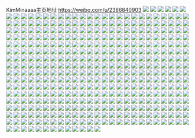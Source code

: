 KimMinaaaa主页地址 https://weibo.com/u/2386840903 
![](https://wx4.sinaimg.cn/mw2000/8e444d47ly1h80y84tvuhj20u014wtis.jpg) 
![](https://wx4.sinaimg.cn/mw2000/8e444d47ly1h80y854xxzj20u0140aek.jpg) 
![](https://wx4.sinaimg.cn/mw2000/8e444d47ly1h80y84ey7tj20u0143qcn.jpg) 
![](https://wx4.sinaimg.cn/mw2000/8e444d47ly1h80y85fd64j20u0140jz6.jpg) 
![](https://wx4.sinaimg.cn/mw2000/8e444d47ly1h80y85qr4tj20u00zeqbs.jpg) 
![](https://wx4.sinaimg.cn/mw2000/8e444d47ly1h80y85zv8rj20u011a458.jpg) 
![](https://wx4.sinaimg.cn/mw2000/8e444d47ly1h7peyr4142j20u00w97cs.jpg) 
![](https://wx4.sinaimg.cn/mw2000/8e444d47ly1h7peyrr9vpj20u0140al3.jpg) 
![](https://wx4.sinaimg.cn/mw2000/8e444d47ly1h7peyqh49oj20ve0u0acf.jpg) 
![](https://wx4.sinaimg.cn/mw2000/8e444d47ly1h7peys27xjj20vi0u0gov.jpg) 
![](https://wx4.sinaimg.cn/mw2000/8e444d47ly1h7peyse44pj20u00u0jwk.jpg) 
![](https://wx4.sinaimg.cn/mw2000/8e444d47ly1h7peysrgslj20u0140gqj.jpg) 
![](https://wx4.sinaimg.cn/mw2000/8e444d47ly1h7oc4czi0xj20u01407dq.jpg) 
![](https://wx4.sinaimg.cn/mw2000/8e444d47ly1h7oc4dhaihj20vv0u0jtq.jpg) 
![](https://wx4.sinaimg.cn/mw2000/8e444d47ly1h7oc4glo8mj20u0140129.jpg) 
![](https://wx4.sinaimg.cn/mw2000/8e444d47ly1h7oc4cbza9j20u0140jvb.jpg) 
![](https://wx4.sinaimg.cn/mw2000/8e444d47ly1h7oc4el2quj20u0140aom.jpg) 
![](https://wx4.sinaimg.cn/mw2000/8e444d47ly1h7oc4fsdogj20u0140qfg.jpg) 
![](https://wx4.sinaimg.cn/mw2000/8e444d47ly1h7mc8ligpsj22c03407wk.jpg) 
![](https://wx4.sinaimg.cn/mw2000/8e444d47ly1h7mc8nlf4lj22c03404qs.jpg) 
![](https://wx4.sinaimg.cn/mw2000/8e444d47ly1h7mc8occwpj21r01so4qp.jpg) 
![](https://wx4.sinaimg.cn/mw2000/8e444d47ly1h7mc8yp69wj20zo0cf75i.jpg) 
![](https://wx4.sinaimg.cn/mw2000/8e444d47ly1h7foszp5gpj22c03407wk.jpg) 
![](https://wx4.sinaimg.cn/mw2000/8e444d47ly1h7fosw5aetj21o02yo4qs.jpg) 
![](https://wx4.sinaimg.cn/mw2000/8e444d47ly1h7fot1gykgj225n2vj4qp.jpg) 
![](https://wx4.sinaimg.cn/mw2000/8e444d47ly1h7fot3mu8yj22c03401l0.jpg) 
![](https://wx4.sinaimg.cn/mw2000/8e444d47ly1h7fot527s3j22c03404qs.jpg) 
![](https://wx4.sinaimg.cn/mw2000/8e444d47ly1h7fovz2vevj22c0340e81.jpg) 
![](https://wx4.sinaimg.cn/mw2000/8e444d47ly1h7fot643gvj23402c01ky.jpg) 
![](https://wx4.sinaimg.cn/mw2000/8e444d47ly1h7fosu8rodj23402c04qq.jpg) 
![](https://wx4.sinaimg.cn/mw2000/8e444d47ly1h6c6w5rrgij22c0340kjn.jpg) 
![](https://wx4.sinaimg.cn/mw2000/8e444d47ly1h6c6w7qj3tj22c0340b2c.jpg) 
![](https://wx4.sinaimg.cn/mw2000/8e444d47ly1h6c6wea6zoj22c0340qg1.jpg) 
![](https://wx4.sinaimg.cn/mw2000/8e444d47ly1h6c6wc51t1j22c0340e83.jpg) 
![](https://wx4.sinaimg.cn/mw2000/8e444d47ly1h6c6w92jb9j22c03407wi.jpg) 
![](https://wx4.sinaimg.cn/mw2000/8e444d47ly1h6c6wa3y0gj22c0340b2a.jpg) 
![](https://wx4.sinaimg.cn/mw2000/8e444d47ly1h6c6w4og0qj22c03401id.jpg) 
![](https://wx4.sinaimg.cn/mw2000/8e444d47ly1h6c6wf6q5cj22c0340b2b.jpg) 
![](https://wx4.sinaimg.cn/mw2000/8e444d47ly1h6c6w8denlj21jj1uraj3.jpg) 
![](https://wx4.sinaimg.cn/mw2000/8e444d47ly1h6bmy8zzd1j218z0u0jup.jpg) 
![](https://wx4.sinaimg.cn/mw2000/8e444d47ly1h6bmy75tw7j21400u044d.jpg) 
![](https://wx4.sinaimg.cn/mw2000/8e444d47ly1h6bmy9cn1uj21400u0whw.jpg) 
![](https://wx4.sinaimg.cn/mw2000/8e444d47ly1h6bmy8gpv4j20u010zwg2.jpg) 
![](https://wx4.sinaimg.cn/mw2000/8e444d47ly1h6bmy7ucvlj21400u0whx.jpg) 
![](https://wx4.sinaimg.cn/mw2000/8e444d47ly1h6bn19dretj21400u0grq.jpg) 
![](https://wx4.sinaimg.cn/mw2000/8e444d47ly1h64pjapnozj20u0140jwp.jpg) 
![](https://wx4.sinaimg.cn/mw2000/8e444d47ly1h64pjbfo2vj20u0140k5a.jpg) 
![](https://wx4.sinaimg.cn/mw2000/8e444d47ly1h64pja1fsfj20u0122k06.jpg) 
![](https://wx4.sinaimg.cn/mw2000/8e444d47ly1h64pjd4pxkj20u0140ju9.jpg) 
![](https://wx4.sinaimg.cn/mw2000/8e444d47ly1h64pje6ka4j20u01290vy.jpg) 
![](https://wx4.sinaimg.cn/mw2000/8e444d47ly1h64pjdorjvj20u012oqc1.jpg) 
![](https://wx4.sinaimg.cn/mw2000/8e444d47ly1h649gkjqwmj22c02vr7wi.jpg) 
![](https://wx4.sinaimg.cn/mw2000/8e444d47ly1h649gliesuj22c0340u0y.jpg) 
![](https://wx4.sinaimg.cn/mw2000/8e444d47ly1h649j77l4aj22c0340b2b.jpg) 
![](https://wx4.sinaimg.cn/mw2000/8e444d47ly1h649j3vtqdj22c03407wi.jpg) 
![](https://wx4.sinaimg.cn/mw2000/8e444d47ly1h649j4w9o0j22c0340b2a.jpg) 
![](https://wx4.sinaimg.cn/mw2000/8e444d47ly1h649j8n8m0j22c03407wl.jpg) 
![](https://wx4.sinaimg.cn/mw2000/8e444d47ly1h649jaa40wj22c0340b2b.jpg) 
![](https://wx4.sinaimg.cn/mw2000/8e444d47ly1h649jbchzij22c03401ky.jpg) 
![](https://wx4.sinaimg.cn/mw2000/8e444d47ly1h58mrx0o4fj20u0140qa5.jpg) 
![](https://wx4.sinaimg.cn/mw2000/8e444d47ly1h56o2o66t2j22c03407wk.jpg) 
![](https://wx4.sinaimg.cn/mw2000/8e444d47ly1h56o2mus2fj226c2r0kjl.jpg) 
![](https://wx4.sinaimg.cn/mw2000/8e444d47ly1h56o2pc5fgj22bz2bz1ky.jpg) 
![](https://wx4.sinaimg.cn/mw2000/8e444d47ly1h56o2qs5vej233y2by7wk.jpg) 
![](https://wx4.sinaimg.cn/mw2000/8e444d47ly1h56o2s9fnmj22bz2bz7wi.jpg) 
![](https://wx4.sinaimg.cn/mw2000/8e444d47ly1h56o2te44jj22bz2uwkjm.jpg) 
![](https://wx4.sinaimg.cn/mw2000/8e444d47ly1h56o2vjccmj22c03401kz.jpg) 
![](https://wx4.sinaimg.cn/mw2000/8e444d47ly1h56o2x1fzzj22c03401kz.jpg) 
![](https://wx4.sinaimg.cn/mw2000/8e444d47ly1h56o2y6wtaj21o0280hdu.jpg) 
![](https://wx4.sinaimg.cn/mw2000/8e444d47ly1h53vly4yi6j22c01k0b2b.jpg) 
![](https://wx4.sinaimg.cn/mw2000/8e444d47ly1h53vlwyooij22c01k0x6q.jpg) 
![](https://wx4.sinaimg.cn/mw2000/8e444d47ly1h53vlz6tygj22c01k07wj.jpg) 
![](https://wx4.sinaimg.cn/mw2000/8e444d47ly1h53vm08p3lj22bz2nd4qq.jpg) 
![](https://wx4.sinaimg.cn/mw2000/8e444d47ly1h53vm1jgj6j22c0340hdu.jpg) 
![](https://wx4.sinaimg.cn/mw2000/8e444d47ly1h4sdhejnthj20u013eq7b.jpg) 
![](https://wx4.sinaimg.cn/mw2000/8e444d47ly1h4sdhbly1fj20u0140n5i.jpg) 
![](https://wx4.sinaimg.cn/mw2000/8e444d47ly1h4sdhxht1ej20u010ate7.jpg) 
![](https://wx4.sinaimg.cn/mw2000/8e444d47ly1h4sdhaaupsj20t30sjgsi.jpg) 
![](https://wx4.sinaimg.cn/mw2000/8e444d47ly1h3rgw7ovxpj21ag0u0dvd.jpg) 
![](https://wx4.sinaimg.cn/mw2000/8e444d47ly1h3rgw8kaiqj21400u00x6.jpg) 
![](https://wx4.sinaimg.cn/mw2000/8e444d47ly1h3rgw88rv5j21ce0u0wv9.jpg) 
![](https://wx4.sinaimg.cn/mw2000/8e444d47ly1h3rgw8vpf7j20u0140134.jpg) 
![](https://wx4.sinaimg.cn/mw2000/8e444d47ly1h3rgw9cnygj21400u0th1.jpg) 
![](https://wx4.sinaimg.cn/mw2000/8e444d47ly1h3rgw72q8mj20u01407ed.jpg) 
![](https://wx4.sinaimg.cn/mw2000/8e444d47ly1h3rgw9pnqzj20u0140ajs.jpg) 
![](https://wx4.sinaimg.cn/mw2000/8e444d47ly1h3rgwadm51j20u01hcdoa.jpg) 
![](https://wx4.sinaimg.cn/mw2000/8e444d47ly1h3mkxynj4fj20u013ktjd.jpg) 
![](https://wx4.sinaimg.cn/mw2000/8e444d47ly1h3mkxzl3nkj20u012sdr8.jpg) 
![](https://wx4.sinaimg.cn/mw2000/8e444d47ly1h3mky16m1cj20u0140nbn.jpg) 
![](https://wx4.sinaimg.cn/mw2000/8e444d47ly1h3mkyg1v26j216d0u07ad.jpg) 
![](https://wx4.sinaimg.cn/mw2000/8e444d47ly1h3ldkpolc5j228h2xyb2a.jpg) 
![](https://wx4.sinaimg.cn/mw2000/8e444d47ly1h3ldkqachoj22801o0e81.jpg) 
![](https://wx4.sinaimg.cn/mw2000/8e444d47ly1h3ldkorgnrj224b2xl1ky.jpg) 
![](https://wx4.sinaimg.cn/mw2000/8e444d47ly1h3l0ep1ewdj23402c07wi.jpg) 
![](https://wx4.sinaimg.cn/mw2000/8e444d47ly1h3l0eq0lkcj22c03407wi.jpg) 
![](https://wx4.sinaimg.cn/mw2000/8e444d47ly1h3l0eqroorj22hx285npd.jpg) 
![](https://wx4.sinaimg.cn/mw2000/8e444d47ly1h3l0esm7n5j20zk16wtfz.jpg) 
![](https://wx4.sinaimg.cn/mw2000/8e444d47ly1h2qm1t0oz1j20u0140wkx.jpg) 
![](https://wx4.sinaimg.cn/mw2000/8e444d47ly1h2qm22vfz3j20u0140q9h.jpg) 
![](https://wx4.sinaimg.cn/mw2000/8e444d47ly1h2qm1tl8enj20u01407au.jpg) 
![](https://wx4.sinaimg.cn/mw2000/8e444d47ly1h2qm2jpgwej20u0140dwm.jpg) 
![](https://wx4.sinaimg.cn/mw2000/8e444d47ly1h2qm2hn5blj20u01407gm.jpg) 
![](https://wx4.sinaimg.cn/mw2000/8e444d47ly1h2qm3chju6j20u0140aen.jpg) 
![](https://wx4.sinaimg.cn/mw2000/8e444d47gy1h22efv4bvlj20xc0xcdou.jpg) 
![](https://wx4.sinaimg.cn/mw2000/8e444d47ly1h18ifja3lij20u0140tfw.jpg) 
![](https://wx4.sinaimg.cn/mw2000/8e444d47ly1h02kj20qmjj20u0140tiu.jpg) 
![](https://wx4.sinaimg.cn/mw2000/8e444d47ly1h02kj2i6b4j20u014048i.jpg) 
![](https://wx4.sinaimg.cn/mw2000/8e444d47ly1h02kj1g5h9j20u0140n62.jpg) 
![](https://wx4.sinaimg.cn/mw2000/8e444d47ly1h02kj2vbivj20u0140n1w.jpg) 
![](https://wx4.sinaimg.cn/mw2000/8e444d47ly1h02kj3hqruj20u0140432.jpg) 
![](https://wx4.sinaimg.cn/mw2000/8e444d47ly1h02kk8ppz7j20mi0sitb8.jpg) 
![](https://wx4.sinaimg.cn/mw2000/8e444d47ly1h019ucpfxrj20u00u0dk8.jpg) 
![](https://wx4.sinaimg.cn/mw2000/8e444d47ly1h019ud0q0cj20u00u00wz.jpg) 
![](https://wx4.sinaimg.cn/mw2000/8e444d47ly1h019ud9ez2j20u00u0q6o.jpg) 
![](https://wx4.sinaimg.cn/mw2000/8e444d47ly1h019ucc69zj20u00u0gos.jpg) 
![](https://wx4.sinaimg.cn/mw2000/8e444d47ly1gzybnhj124j21o0280kjl.jpg) 
![](https://wx4.sinaimg.cn/mw2000/8e444d47ly1gzybnjgpcij21o0280kjl.jpg) 
![](https://wx4.sinaimg.cn/mw2000/8e444d47ly1gzybnigcxtj213q25f1jm.jpg) 
![](https://wx4.sinaimg.cn/mw2000/8e444d47ly1gzybnlt2voj22c033ynpf.jpg) 
![](https://wx4.sinaimg.cn/mw2000/8e444d47ly1gzybnmurg7j22c0340hdu.jpg) 
![](https://wx4.sinaimg.cn/mw2000/8e444d47ly1gzr5yjn046j21ni0wjnid.jpg) 
![](https://wx4.sinaimg.cn/mw2000/8e444d47ly1gzr5yj8gf0j21ni0wjk8i.jpg) 
![](https://wx4.sinaimg.cn/mw2000/8e444d47ly1gzr5ykbcfuj21ni0wjh4w.jpg) 
![](https://wx4.sinaimg.cn/mw2000/8e444d47ly1gzr5ymauboj22zv28wu0g.jpg) 
![](https://wx4.sinaimg.cn/mw2000/8e444d47ly1gzr5ykqy77j20wi1ninb3.jpg) 
![](https://wx4.sinaimg.cn/mw2000/8e444d47ly1gzr5ylg8ijj22c0340npd.jpg) 
![](https://wx4.sinaimg.cn/mw2000/8e444d47ly1gzkfmizujgj22c033yb2b.jpg) 
![](https://wx4.sinaimg.cn/mw2000/8e444d47ly1gzkfmkuqooj22c033yu0z.jpg) 
![](https://wx4.sinaimg.cn/mw2000/8e444d47ly1gzkfmnjb0hj22c033ynpf.jpg) 
![](https://wx4.sinaimg.cn/mw2000/8e444d47ly1gzkfmp1dpyj22c033yu0z.jpg) 
![](https://wx4.sinaimg.cn/mw2000/8e444d47ly1gzkfmgy8l3j22bz2tc7wj.jpg) 
![](https://wx4.sinaimg.cn/mw2000/8e444d47ly1gzkfmpi8ccj20qo0pljtq.jpg) 
![](https://wx4.sinaimg.cn/mw2000/8e444d47ly1gzbx9u2e13j22c0340b2b.jpg) 
![](https://wx4.sinaimg.cn/mw2000/8e444d47ly1gzbx9xiy9dj22c03407wj.jpg) 
![](https://wx4.sinaimg.cn/mw2000/8e444d47ly1gzbx9vjx7tj22c0340npe.jpg) 
![](https://wx4.sinaimg.cn/mw2000/8e444d47ly1gzbxa4on5bj20u00u045a.jpg) 
![](https://wx4.sinaimg.cn/mw2000/8e444d47ly1gyso64nlqgj23402c0u0y.jpg) 
![](https://wx4.sinaimg.cn/mw2000/8e444d47ly1gyso63lxvuj20zo1k67b2.jpg) 
![](https://wx4.sinaimg.cn/mw2000/8e444d47ly1gyso665ohbj233y2bye84.jpg) 
![](https://wx4.sinaimg.cn/mw2000/8e444d47ly1gyso66uh92j22801o0qv5.jpg) 
![](https://wx4.sinaimg.cn/mw2000/8e444d47ly1gyso671wwjj20hq0hqwg3.jpg) 
![](https://wx4.sinaimg.cn/mw2000/8e444d47ly1gyso67aah1j20hq0hqabu.jpg) 
![](https://wx4.sinaimg.cn/mw2000/8e444d47ly1gyp7bz7nhnj233z2bzqv7.jpg) 
![](https://wx4.sinaimg.cn/mw2000/8e444d47ly1gyp7c1tt2kj23402c0npf.jpg) 
![](https://wx4.sinaimg.cn/mw2000/8e444d47ly1gyp7c0obu2j22c0340u0z.jpg) 
![](https://wx4.sinaimg.cn/mw2000/8e444d47ly1gyp7c4i3l9j23402c0x6r.jpg) 
![](https://wx4.sinaimg.cn/mw2000/8e444d47ly1gxr41r09voj228w340kjm.jpg) 
![](https://wx4.sinaimg.cn/mw2000/8e444d47ly1gxr41rs3r1j22a62xeqv5.jpg) 
![](https://wx4.sinaimg.cn/mw2000/8e444d47ly1gxr41t8ltdj21o0280qv5.jpg) 
![](https://wx4.sinaimg.cn/mw2000/8e444d47ly1gxr41yldk2j22bx2mju0x.jpg) 
![](https://wx4.sinaimg.cn/mw2000/8e444d47ly1gxr41pzgh5j22c0340hdu.jpg) 
![](https://wx4.sinaimg.cn/mw2000/8e444d47ly1gxr41v8qquj22372muqv5.jpg) 
![](https://wx4.sinaimg.cn/mw2000/8e444d47ly1gxr44q6pxej21uc2d1e82.jpg) 
![](https://wx4.sinaimg.cn/mw2000/8e444d47ly1gxfsf94p3lj20u0108n17.jpg) 
![](https://wx4.sinaimg.cn/mw2000/8e444d47ly1gxfsfa5xfyj20u00u00v3.jpg) 
![](https://wx4.sinaimg.cn/mw2000/8e444d47ly1gxfsfbujxpj20u01qi1ab.jpg) 
![](https://wx4.sinaimg.cn/mw2000/8e444d47ly1gxb8q3t6xwj22ab2aqe83.jpg) 
![](https://wx4.sinaimg.cn/mw2000/8e444d47ly1gxb8q48zn6j21c81i6x68.jpg) 
![](https://wx4.sinaimg.cn/mw2000/8e444d47ly1gxb8q5flvdj22bp2xq1kz.jpg) 
![](https://wx4.sinaimg.cn/mw2000/8e444d47ly1gxb8q2xepdj22172c07wj.jpg) 
![](https://wx4.sinaimg.cn/mw2000/8e444d47ly1gxb8q7q6i2j22bz332x6s.jpg) 
![](https://wx4.sinaimg.cn/mw2000/8e444d47ly1gxb8q9ea4vj221s2g4x6p.jpg) 
![](https://wx4.sinaimg.cn/mw2000/8e444d47ly1gqkbr5atomj20qz340e81.jpg) 
![](https://wx4.sinaimg.cn/mw2000/8e444d47ly1gqkbr1l54yj20qe3401kx.jpg) 
![](https://wx4.sinaimg.cn/mw2000/8e444d47ly1gqkbr7beg1j20md3404qp.jpg) 
![](https://wx4.sinaimg.cn/mw2000/8e444d47ly1gqkbraoam7j20rt335e81.jpg) 
![](https://wx4.sinaimg.cn/mw2000/8e444d47ly1gqkbrco5bhj20oe3407wh.jpg) 
![](https://wx4.sinaimg.cn/mw2000/8e444d47ly1gqkbrdmslbj20u01407bb.jpg) 
![](https://wx4.sinaimg.cn/mw2000/8e444d47ly1gq8f860zy2j20u00ygtpy.jpg) 
![](https://wx4.sinaimg.cn/mw2000/8e444d47ly1gq8f86h8jvj20u013dqhl.jpg) 
![](https://wx4.sinaimg.cn/mw2000/8e444d47ly1gq8f845unwj20u00w4tfy.jpg) 
![](https://wx4.sinaimg.cn/mw2000/8e444d47ly1gq8f874pywj20u0140gyf.jpg) 
![](https://wx4.sinaimg.cn/mw2000/8e444d47ly1gq8f87okr3j20u0140qhi.jpg) 
![](https://wx4.sinaimg.cn/mw2000/8e444d47ly1gq8f88tnk2j20u012m47c.jpg) 
![](https://wx4.sinaimg.cn/mw2000/8e444d47ly1gq8f8964ywj20u0140n5g.jpg) 
![](https://wx4.sinaimg.cn/mw2000/8e444d47ly1gq8f9hgk3sj20u0140103.jpg) 
![](https://wx4.sinaimg.cn/mw2000/8e444d47ly1gq8fb1drnvj20u0140k35.jpg) 
![](https://wx4.sinaimg.cn/mw2000/8e444d47ly1gq54is4d96j20u0140wl6.jpg) 
![](https://wx4.sinaimg.cn/mw2000/8e444d47ly1gq54isrpeyj20u00u2gu6.jpg) 
![](https://wx4.sinaimg.cn/mw2000/8e444d47ly1gq54l04otsj20u01287dv.jpg) 
![](https://wx4.sinaimg.cn/mw2000/8e444d47ly1gq54its0mpj20u0140k1l.jpg) 
![](https://wx4.sinaimg.cn/mw2000/8e444d47ly1gq54jvbsg4j20u0140116.jpg) 
![](https://wx4.sinaimg.cn/mw2000/8e444d47ly1gq54nglggxj20u012gtis.jpg) 
![](https://wx4.sinaimg.cn/mw2000/8e444d47ly1gq54nhtp98j20u01a2183.jpg) 
![](https://wx4.sinaimg.cn/mw2000/8e444d47ly1gq55a6ywz3j20rt2w54qp.jpg) 
![](https://wx4.sinaimg.cn/mw2000/8e444d47ly1gq55a84oolj20rt2r07wh.jpg) 
![](https://wx4.sinaimg.cn/mw2000/8e444d47ly1gpou89ptsrj20u00wlk36.jpg) 
![](https://wx4.sinaimg.cn/mw2000/8e444d47ly1gpou86z5w5j20rt1jm15k.jpg) 
![](https://wx4.sinaimg.cn/mw2000/8e444d47ly1gpou88qkgoj20om340ki8.jpg) 
![](https://wx4.sinaimg.cn/mw2000/8e444d47ly1gpn9l6pmfxj20u00yogum.jpg) 
![](https://wx4.sinaimg.cn/mw2000/8e444d47ly1gpn9l7jyrbj20rt1i3gxj.jpg) 
![](https://wx4.sinaimg.cn/mw2000/8e444d47ly1gpn9l9bhfij20u012hwpa.jpg) 
![](https://wx4.sinaimg.cn/mw2000/8e444d47ly1gpn9l67g4vj20u00yltk1.jpg) 
![](https://wx4.sinaimg.cn/mw2000/8e444d47ly1gpn9l8jcy0j20u00y0gyw.jpg) 
![](https://wx4.sinaimg.cn/mw2000/8e444d47ly1gpn9l9kf69j20u0140dlt.jpg) 
![](https://wx4.sinaimg.cn/mw2000/8e444d47ly1gphf9qypc9j21sj1veb29.jpg) 
![](https://wx4.sinaimg.cn/mw2000/8e444d47ly1gphf9uno00j225025zqv6.jpg) 
![](https://wx4.sinaimg.cn/mw2000/8e444d47ly1gphf9winbvj223926m7wi.jpg) 
![](https://wx4.sinaimg.cn/mw2000/8e444d47ly1gpdgokqmekj20u0140n74.jpg) 
![](https://wx4.sinaimg.cn/mw2000/8e444d47ly1gpdgolaaixj20u0140qgy.jpg) 
![](https://wx4.sinaimg.cn/mw2000/8e444d47ly1gpdgok8vswj20u00zktii.jpg) 
![](https://wx4.sinaimg.cn/mw2000/8e444d47ly1gpb038jjfaj20u012idyv.jpg) 
![](https://wx4.sinaimg.cn/mw2000/8e444d47ly1gpb0395vpjj20rt1snazr.jpg) 
![](https://wx4.sinaimg.cn/mw2000/8e444d47ly1gpb039w901j20u00uo48q.jpg) 
![](https://wx4.sinaimg.cn/mw2000/8e444d47ly1gpb03ah610j20u01hce2y.jpg) 
![](https://wx4.sinaimg.cn/mw2000/8e444d47ly1gpb037tvzgj20vn0u0q6z.jpg) 
![](https://wx4.sinaimg.cn/mw2000/8e444d47ly1gpb03b6yrcj20u0140tsv.jpg) 
![](https://wx4.sinaimg.cn/mw2000/8e444d47ly1gpb03cnvr3j20u00xaqae.jpg) 
![](https://wx4.sinaimg.cn/mw2000/8e444d47ly1gpb03c6yyqj20u011pn8n.jpg) 
![](https://wx4.sinaimg.cn/mw2000/8e444d47ly1gpb05csrmnj20u01407jk.jpg) 
![](https://wx4.sinaimg.cn/mw2000/8e444d47ly1gp9y59v50ij20u0140wru.jpg) 
![](https://wx4.sinaimg.cn/mw2000/8e444d47ly1gp9y5aqremj20u0140gy4.jpg) 
![](https://wx4.sinaimg.cn/mw2000/8e444d47ly1gp9y5b5174j20u00v4793.jpg) 
![](https://wx4.sinaimg.cn/mw2000/8e444d47ly1gp9y5bonylj20u0140n9v.jpg) 
![](https://wx4.sinaimg.cn/mw2000/8e444d47ly1gp9y5ckhygj20u00yadru.jpg) 
![](https://wx4.sinaimg.cn/mw2000/8e444d47ly1gp9y5cyyabj20u0140wrv.jpg) 
![](https://wx4.sinaimg.cn/mw2000/8e444d47ly1gp9y5db9mij20u00z9wsb.jpg) 
![](https://wx4.sinaimg.cn/mw2000/8e444d47ly1gp9y5c2wvwj20u0149k2f.jpg) 
![](https://wx4.sinaimg.cn/mw2000/8e444d47ly1gp9y5dnp9mj20u012gtmj.jpg) 
![](https://wx4.sinaimg.cn/mw2000/8e444d47ly1gp9y5e4qgjj20rt15paw6.jpg) 
![](https://wx4.sinaimg.cn/mw2000/8e444d47ly1gp9y59bb4sj20u0140tnt.jpg) 
![](https://wx4.sinaimg.cn/mw2000/8e444d47ly1gp9y5ev5c8j20rt1g0tx0.jpg) 
![](https://wx4.sinaimg.cn/mw2000/8e444d47ly1gkhv88jvbej21400u0qbk.jpg) 
![](https://wx4.sinaimg.cn/mw2000/8e444d47ly1gkhv8awn78j20u00u04b6.jpg) 
![](https://wx4.sinaimg.cn/mw2000/8e444d47ly1gjsts269s4j20u00u0qcs.jpg) 
![](https://wx4.sinaimg.cn/mw2000/8e444d47ly1gjsts1n3hoj20u00u0tes.jpg) 
![](https://wx4.sinaimg.cn/mw2000/8e444d47ly1gjsts2twswj20u00u0n81.jpg) 
![](https://wx4.sinaimg.cn/mw2000/8e444d47ly1gjsts42pyxj20rs1jkneu.jpg) 
![](https://wx4.sinaimg.cn/mw2000/8e444d47ly1gjsts5eazmj20rs1km4g4.jpg) 
![](https://wx4.sinaimg.cn/mw2000/8e444d47ly1gjsts6gxhnj20rs1jkwvk.jpg) 
![](https://wx4.sinaimg.cn/mw2000/8e444d47ly1gjsts6ztmij213r0u0jyo.jpg) 
![](https://wx4.sinaimg.cn/mw2000/8e444d47ly1gjsts7a7w5j20u00u0wjs.jpg) 
![](https://wx4.sinaimg.cn/mw2000/8e444d47ly1gjsts7y0uzj210w0u0qc3.jpg) 
![](https://wx4.sinaimg.cn/mw2000/8e444d47ly1gjhcltrpn0j20u00u0n3u.jpg) 
![](https://wx4.sinaimg.cn/mw2000/8e444d47ly1gjhclupfydj20rs1jk4f7.jpg) 
![](https://wx4.sinaimg.cn/mw2000/8e444d47ly1gjhclte006j20u00u00xb.jpg) 
![](https://wx4.sinaimg.cn/mw2000/8e444d47ly1gjhcmurom2j20u0140qig.jpg) 
![](https://wx4.sinaimg.cn/mw2000/8e444d47ly1gjhcmtpoj1j20u0145ds9.jpg) 
![](https://wx4.sinaimg.cn/mw2000/8e444d47ly1gjhcmvgcioj20u00u4465.jpg) 
![](https://wx4.sinaimg.cn/mw2000/8e444d47ly1gjhcny5i4gj20rs2271eo.jpg) 
![](https://wx4.sinaimg.cn/mw2000/8e444d47ly1gjhcnyt1lej20u00u07eb.jpg) 
![](https://wx4.sinaimg.cn/mw2000/8e444d47ly1gjhcnwx362j20u0140qdq.jpg) 
![](https://wx4.sinaimg.cn/mw2000/8e444d47ly1gjhcp1krklj20rs1jk4fy.jpg) 
![](https://wx4.sinaimg.cn/mw2000/8e444d47ly1gjhcp0iwknj20rs1jktx0.jpg) 
![](https://wx4.sinaimg.cn/mw2000/8e444d47ly1gjhcp2ug70j20rs155gzl.jpg) 
![](https://wx4.sinaimg.cn/mw2000/8e444d47ly1ght14p30ujj20u00u0dr4.jpg) 
![](https://wx4.sinaimg.cn/mw2000/8e444d47ly1ght14qo3oqj20u00u0wpq.jpg) 
![](https://wx4.sinaimg.cn/mw2000/8e444d47ly1ght14s4fbrj20u00u0wn6.jpg) 
![](https://wx4.sinaimg.cn/mw2000/8e444d47ly1ght14smuwaj20u00u07bl.jpg) 
![](https://wx4.sinaimg.cn/mw2000/8e444d47ly1ght14tuot9j20u00u015p.jpg) 
![](https://wx4.sinaimg.cn/mw2000/8e444d47ly1ght14uftyyj20u00u0k1t.jpg) 
![](https://wx4.sinaimg.cn/mw2000/8e444d47ly1ght185lcfrj20u00u0gtq.jpg) 
![](https://wx4.sinaimg.cn/mw2000/8e444d47ly1ght185upsqj20u00u047k.jpg) 
![](https://wx4.sinaimg.cn/mw2000/8e444d47ly1ght186ac07j20u00u045j.jpg) 
![](https://wx4.sinaimg.cn/mw2000/8e444d47ly1geiia5sq6aj20u017owko.jpg) 
![](https://wx4.sinaimg.cn/mw2000/8e444d47ly1geiia6akwmj20u017o7ao.jpg) 
![](https://wx4.sinaimg.cn/mw2000/8e444d47ly1geiia73th0j20u017o0ys.jpg) 
![](https://wx4.sinaimg.cn/mw2000/8e444d47ly1geiia7q5z7j20u017owk6.jpg) 
![](https://wx4.sinaimg.cn/mw2000/8e444d47ly1geiia8qmxrj20p00xuwil.jpg) 
![](https://wx4.sinaimg.cn/mw2000/8e444d47ly1geiia9uvyuj20p00ma0va.jpg) 
![](https://wx4.sinaimg.cn/mw2000/8e444d47ly1geiiatsfa8j20p00n40v7.jpg) 
![](https://wx4.sinaimg.cn/mw2000/8e444d47ly1geiiabcilwj20p00zsdlu.jpg) 
![](https://wx4.sinaimg.cn/mw2000/8e444d47ly1geiiacg1w1j20p00jpacc.jpg) 
![](https://wx4.sinaimg.cn/mw2000/8e444d47ly1geiiacuzgyj20p00xhadc.jpg) 
![](https://wx4.sinaimg.cn/mw2000/8e444d47ly1geiiad4lecj20p00ln40p.jpg) 
![](https://wx4.sinaimg.cn/mw2000/8e444d47ly1geiiadhd24j20p00mvwgf.jpg) 
![](https://wx4.sinaimg.cn/mw2000/8e444d47ly1geiiasv0auj20ol0o1goa.jpg) 
![](https://wx4.sinaimg.cn/mw2000/8e444d47ly1gd37csxx43j20u00u0gsi.jpg) 
![](https://wx4.sinaimg.cn/mw2000/8e444d47ly1gcr4oadsm2j20rs1fu7al.jpg) 
![](https://wx4.sinaimg.cn/mw2000/8e444d47ly1gcr4objavnj20rs1cngrv.jpg) 
![](https://wx4.sinaimg.cn/mw2000/8e444d47ly1gcr4o9vpmaj20rs1j7gre.jpg) 
![](https://wx4.sinaimg.cn/mw2000/8e444d47ly1gcr4obwdnij20rs1f6afq.jpg) 
![](https://wx4.sinaimg.cn/mw2000/8e444d47ly1gcr4oceih3j20rs1g2dku.jpg) 
![](https://wx4.sinaimg.cn/mw2000/8e444d47ly1gclqawh92kj20u0140am0.jpg) 
![](https://wx4.sinaimg.cn/mw2000/8e444d47ly1gbz7edhww7j21400u0gqe.jpg) 
![](https://wx4.sinaimg.cn/mw2000/8e444d47ly1gbz7edq9h6j20u00u0n3x.jpg) 
![](https://wx4.sinaimg.cn/mw2000/8e444d47ly1gbz7edyy22j21400u0799.jpg) 
![](https://wx4.sinaimg.cn/mw2000/8e444d47ly1gby0lrg38sj20u00u0tib.jpg) 
![](https://wx4.sinaimg.cn/mw2000/8e444d47ly1gby0lscrrsj20u0140tmr.jpg) 
![](https://wx4.sinaimg.cn/mw2000/8e444d47ly1gby0lqtxh4j20s011cn7w.jpg) 
![](https://wx4.sinaimg.cn/mw2000/8e444d47ly1gby0lt66j6j20u013yamt.jpg) 
![](https://wx4.sinaimg.cn/mw2000/8e444d47ly1gby0ltl16zj20u00u0dlo.jpg) 
![](https://wx4.sinaimg.cn/mw2000/8e444d47ly1gby0mao0cmj20u01514jk.jpg) 
![](https://wx4.sinaimg.cn/mw2000/8e444d47ly1g9i9cx47tlj20rs1jkav6.jpg) 
![](https://wx4.sinaimg.cn/mw2000/8e444d47ly1g9i9cwb6a0j20rs1j6kck.jpg) 
![](https://wx4.sinaimg.cn/mw2000/8e444d47ly1g9i9cxp34rj20rs1jkh4s.jpg) 
![](https://wx4.sinaimg.cn/mw2000/8e444d47ly1g9i9dguz6oj21400u0qei.jpg) 
![](https://wx4.sinaimg.cn/mw2000/8e444d47ly1g9i9dgl1m1j20u01407iz.jpg) 
![](https://wx4.sinaimg.cn/mw2000/8e444d47ly1g9i9dh8fetj20u0140k72.jpg) 
![](https://wx4.sinaimg.cn/mw2000/8e444d47ly1g9i9dt93jpj20rs334b29.jpg) 
![](https://wx4.sinaimg.cn/mw2000/8e444d47ly1g9i9ia2k8rj20rs1sunlc.jpg) 
![](https://wx4.sinaimg.cn/mw2000/8e444d47ly1g9i9i9iimcj20rs334e81.jpg) 
![](https://wx4.sinaimg.cn/mw2000/8e444d47ly1g8wlal8m92j20u00u0q8t.jpg) 
![](https://wx4.sinaimg.cn/mw2000/8e444d47ly1g8jvegh27uj22c02c01ky.jpg) 
![](https://wx4.sinaimg.cn/mw2000/8e444d47ly1g8jvehv6tjj22c02c01kz.jpg) 
![](https://wx4.sinaimg.cn/mw2000/8e444d47ly1g8jvefe3i4j22c02c01kx.jpg) 
![](https://wx4.sinaimg.cn/mw2000/8e444d47ly1g8jvejz41dj22c02c0x6q.jpg) 
![](https://wx4.sinaimg.cn/mw2000/8e444d47ly1g8jvel5excj21o02804qq.jpg) 
![](https://wx4.sinaimg.cn/mw2000/8e444d47ly1g8jver9o9lj22c02c0kjm.jpg) 
![](https://wx4.sinaimg.cn/mw2000/8e444d47ly1g70exhkx8bj20rs3cenpd.jpg) 
![](https://wx4.sinaimg.cn/mw2000/8e444d47ly1g70exjp7tdj20rs2bch8e.jpg) 
![](https://wx4.sinaimg.cn/mw2000/8e444d47ly1g70exm0v77j20rs1sue0x.jpg) 
![](https://wx4.sinaimg.cn/mw2000/8e444d47ly1g70exfdiolj20u00u0dmj.jpg) 
![](https://wx4.sinaimg.cn/mw2000/8e444d47ly1g70exmoofrj20rs1jwwsb.jpg) 
![](https://wx4.sinaimg.cn/mw2000/8e444d47ly1g70exn95ywj20u00u0q9x.jpg) 
![](https://wx4.sinaimg.cn/mw2000/8e444d47ly1g70ey72wksj20rs1jkdsw.jpg) 
![](https://wx4.sinaimg.cn/mw2000/8e444d47ly1g70ey7tcuqj20u0140gtv.jpg) 
![](https://wx4.sinaimg.cn/mw2000/8e444d47ly1g70ey5wp7gj20u00u0jyg.jpg) 
![](https://wx4.sinaimg.cn/mw2000/8e444d47ly1g6zkave5xkj20rs335kjl.jpg) 
![](https://wx4.sinaimg.cn/mw2000/8e444d47ly1g6zkaxh7wxj20rs1qi1kx.jpg) 
![](https://wx4.sinaimg.cn/mw2000/8e444d47ly1g6zkaz9cqaj20rs3341kx.jpg) 
![](https://wx4.sinaimg.cn/mw2000/8e444d47ly1g6zkasj5esj20u0140qg0.jpg) 
![](https://wx4.sinaimg.cn/mw2000/8e444d47ly1g6zkb0p44lj20rs1sv1jt.jpg) 
![](https://wx4.sinaimg.cn/mw2000/8e444d47ly1g6zkb1uengj20u0140189.jpg) 
![](https://wx4.sinaimg.cn/mw2000/8e444d47ly1g6zkd3s6arj20u00u047f.jpg) 
![](https://wx4.sinaimg.cn/mw2000/8e444d47ly1g6zkd9pwhkj20rs224b29.jpg) 
![](https://wx4.sinaimg.cn/mw2000/8e444d47ly1g6zkdi9dp4j20u0140nb5.jpg) 
![](https://wx4.sinaimg.cn/mw2000/8e444d47ly1g6yc6csugyj20rs1jkwoq.jpg) 
![](https://wx4.sinaimg.cn/mw2000/8e444d47ly1g6yc6dex9gj20u0140gw5.jpg) 
![](https://wx4.sinaimg.cn/mw2000/8e444d47ly1g6yc6c0ge9j20u01407g6.jpg) 
![](https://wx4.sinaimg.cn/mw2000/8e444d47ly1g6yc6e75m6j20u00u0k1u.jpg) 
![](https://wx4.sinaimg.cn/mw2000/8e444d47ly1g6yc7aguzgj20u00u0wpa.jpg) 
![](https://wx4.sinaimg.cn/mw2000/8e444d47ly1g6yc7j8nk5j20u00u0q98.jpg) 
![](https://wx4.sinaimg.cn/mw2000/8e444d47ly1g6yc81gheyj20u00u0gqh.jpg) 
![](https://wx4.sinaimg.cn/mw2000/8e444d47ly1g6yc8l23zkj20u00u0gt2.jpg) 
![](https://wx4.sinaimg.cn/mw2000/8e444d47ly1g6yc8lhw6yj20u00u0jxy.jpg) 
![](https://wx4.sinaimg.cn/mw2000/8e444d47ly1g6rc72qb40j20u00u07cs.jpg) 
![](https://wx4.sinaimg.cn/mw2000/8e444d47ly1g6rc775mmdj20u00u0ao6.jpg) 
![](https://wx4.sinaimg.cn/mw2000/8e444d47ly1g6rc6zfeabj20u00u0wmx.jpg) 
![](https://wx4.sinaimg.cn/mw2000/8e444d47ly1g6rc7a9td2j20u00u0wq3.jpg) 
![](https://wx4.sinaimg.cn/mw2000/8e444d47ly1g6rc7btbqzj20u00u0gq2.jpg) 
![](https://wx4.sinaimg.cn/mw2000/8e444d47ly1g6rc7eh3ylj20u00u0wno.jpg) 
![](https://wx4.sinaimg.cn/mw2000/8e444d47ly1g6rc7wfdxgj20u0140nb7.jpg) 
![](https://wx4.sinaimg.cn/mw2000/8e444d47ly1g6rc97vyn0j20sg0sgdju.jpg) 
![](https://wx4.sinaimg.cn/mw2000/8e444d47ly1g6rc96qkg1j20u0140wt9.jpg) 
![](https://wx4.sinaimg.cn/mw2000/8e444d47ly1g6k7kapqsgj20u00u0aq6.jpg) 
![](https://wx4.sinaimg.cn/mw2000/8e444d47ly1g6k7kbxaw1j20u00u011n.jpg) 
![](https://wx4.sinaimg.cn/mw2000/8e444d47ly1g6k7k9t8u5j20u00u046e.jpg) 
![](https://wx4.sinaimg.cn/mw2000/8e444d47ly1g6f2k8e9chj20u011iaf6.jpg) 
![](https://wx4.sinaimg.cn/mw2000/8e444d47ly1g4ypbu7psbj22c02c0e82.jpg) 
![](https://wx4.sinaimg.cn/mw2000/8e444d47ly1g4ypbz2vrjj22c02c0hdu.jpg) 
![](https://wx4.sinaimg.cn/mw2000/8e444d47ly1g4ypc3aqd4j22c02c01ky.jpg) 
![](https://wx4.sinaimg.cn/mw2000/8e444d47ly1g4ypc5p67qj22c02c0e19.jpg) 
![](https://wx4.sinaimg.cn/mw2000/8e444d47ly1g4ypccz1p0j22c02c0npf.jpg) 
![](https://wx4.sinaimg.cn/mw2000/8e444d47ly1g4ypciwzqjj22c02c0npe.jpg) 
![](https://wx4.sinaimg.cn/mw2000/8e444d47ly1g4ypcnj01xj22c02c0qv5.jpg) 
![](https://wx4.sinaimg.cn/mw2000/8e444d47ly1g4ypbpfjfwj22c02c0u0y.jpg) 
![](https://wx4.sinaimg.cn/mw2000/8e444d47ly1g4ypcrgly7j21hf1z44qq.jpg) 
![](https://wx4.sinaimg.cn/mw2000/8e444d47ly1g4j89m2piyj21fb1w6npd.jpg) 
![](https://wx4.sinaimg.cn/mw2000/8e444d47ly1g4j89j6nfwj21hf1z41ky.jpg) 
![](https://wx4.sinaimg.cn/mw2000/8e444d47ly1g4j89pjwsxj21z4140npd.jpg) 
![](https://wx4.sinaimg.cn/mw2000/8e444d47ly1g4j8bm2conj22c02c0e81.jpg) 
![](https://wx4.sinaimg.cn/mw2000/8e444d47ly1g4j8bnab8cj20rs1jk4gl.jpg) 
![](https://wx4.sinaimg.cn/mw2000/8e444d47ly1g4j8bnjq6uj21400u0q79.jpg) 
![](https://wx4.sinaimg.cn/mw2000/8e444d47ly1g4j8bns1swj20zk0qogp3.jpg) 
![](https://wx4.sinaimg.cn/mw2000/8e444d47ly1g4j8bpl2ghj216o1ku1kx.jpg) 
![](https://wx4.sinaimg.cn/mw2000/8e444d47ly1g4j8bjb0p0j222o22o4qp.jpg) 
![](https://wx4.sinaimg.cn/mw2000/8e444d47ly1g3zyhjawhlj20rs0uwk45.jpg) 
![](https://wx4.sinaimg.cn/mw2000/8e444d47ly1g3zyhlmgd2j20rs1jkb29.jpg) 
![](https://wx4.sinaimg.cn/mw2000/8e444d47ly1g3zyhmpsttj20rs15rql4.jpg) 
![](https://wx4.sinaimg.cn/mw2000/8e444d47ly1g3zyhnzpqmj20rs1aj4ka.jpg) 
![](https://wx4.sinaimg.cn/mw2000/8e444d47ly1g3zyhrrl8tj20rs2kmnpd.jpg) 
![](https://wx4.sinaimg.cn/mw2000/8e444d47ly1g3zyhi1vfbj20rs2bce81.jpg) 
![](https://wx4.sinaimg.cn/mw2000/8e444d47ly1g3zyhtq8qmj20rs1jktta.jpg) 
![](https://wx4.sinaimg.cn/mw2000/8e444d47ly1g3zyhyau2ej23402c07wi.jpg) 
![](https://wx4.sinaimg.cn/mw2000/8e444d47ly1g3zyi2jwdcj224725mnpd.jpg) 
![](https://wx4.sinaimg.cn/mw2000/8e444d47gy1g3xane1so3j23402c04qs.jpg) 
![](https://wx4.sinaimg.cn/mw2000/8e444d47gy1g3xankm46kj22c02c07wi.jpg) 
![](https://wx4.sinaimg.cn/mw2000/8e444d47gy1g3xantg84uj22c03401l0.jpg) 
![](https://wx4.sinaimg.cn/mw2000/8e444d47gy1g3xanzt8swj23402c0npg.jpg) 
![](https://wx4.sinaimg.cn/mw2000/8e444d47gy1g3xao35lknj21z41hfu0x.jpg) 
![](https://wx4.sinaimg.cn/mw2000/8e444d47gy1g3xan81ky1j23402c0hdw.jpg) 
![](https://wx4.sinaimg.cn/mw2000/8e444d47gy1g3xaodaj9hj22c0340x6q.jpg) 
![](https://wx4.sinaimg.cn/mw2000/8e444d47gy1g3xaogzbedj22c02c0u0y.jpg) 
![](https://wx4.sinaimg.cn/mw2000/8e444d47gy1g3xaony4a9j22c02c0x6q.jpg) 
![](https://wx4.sinaimg.cn/mw2000/8e444d47gy1g3wamzi410j20v90v8ti1.jpg) 
![](https://wx4.sinaimg.cn/mw2000/8e444d47gy1g3wan3if5qj22c02c0u0y.jpg) 
![](https://wx4.sinaimg.cn/mw2000/8e444d47gy1g3wamyt40hj20v90vbdnz.jpg) 
![](https://wx4.sinaimg.cn/mw2000/8e444d47gy1g3wan7fbhvj22bl340u0y.jpg) 
![](https://wx4.sinaimg.cn/mw2000/8e444d47gy1g3wanc4da6j22bh340hdv.jpg) 
![](https://wx4.sinaimg.cn/mw2000/8e444d47gy1g3wanhtdr8j22c03404qs.jpg) 
![](https://wx4.sinaimg.cn/mw2000/8e444d47gy1g3wanmvmx3j22bh340npf.jpg) 
![](https://wx4.sinaimg.cn/mw2000/8e444d47gy1g3wansoyozj22c02c0e84.jpg) 
![](https://wx4.sinaimg.cn/mw2000/8e444d47gy1g3wanx73plj22bz2cxnpe.jpg) 
![](https://wx4.sinaimg.cn/mw2000/8e444d47gy1g3uaw7obdoj21z41hfx6p.jpg) 
![](https://wx4.sinaimg.cn/mw2000/8e444d47gy1g3uaw9cdlaj21z4140kjl.jpg) 
![](https://wx4.sinaimg.cn/mw2000/8e444d47gy1g3uawb77h2j21z41hf1ky.jpg) 
![](https://wx4.sinaimg.cn/mw2000/8e444d47gy1g3uaw5jjghj21z4140npd.jpg) 
![](https://wx4.sinaimg.cn/mw2000/8e444d47ly1g3em10d0ysj20u013xnak.jpg) 
![](https://wx4.sinaimg.cn/mw2000/8e444d47ly1g3em1alg13j20u00u00zz.jpg) 
![](https://wx4.sinaimg.cn/mw2000/8e444d47ly1g3em0zduq2j20u013y7ir.jpg) 
![](https://wx4.sinaimg.cn/mw2000/8e444d47ly1g3em11dunrj20u013yqiw.jpg) 
![](https://wx4.sinaimg.cn/mw2000/8e444d47ly1g3dni171j4j20v91vokjm.jpg) 
![](https://wx4.sinaimg.cn/mw2000/8e444d47ly1g2lqnv26ucj20u013ythj.jpg) 
![](https://wx4.sinaimg.cn/mw2000/8e444d47ly1g2lqnus3fuj20u013y7dq.jpg) 
![](https://wx4.sinaimg.cn/mw2000/8e444d47ly1g2apjxw288j20u0140n7v.jpg) 
![](https://wx4.sinaimg.cn/mw2000/8e444d47ly1g29getbyukj20ty2i0axo.jpg) 
![](https://wx4.sinaimg.cn/mw2000/8e444d47ly1g29gf0ilxhj20u0140ahn.jpg) 
![](https://wx4.sinaimg.cn/mw2000/8e444d47ly1g29gf4qudhj20u00u0agq.jpg) 
![](https://wx4.sinaimg.cn/mw2000/8e444d47ly1g29gf8qclej20u00u0gr0.jpg) 
![](https://wx4.sinaimg.cn/mw2000/8e444d47ly1g29gfdr856j20u00u0gpb.jpg) 
![](https://wx4.sinaimg.cn/mw2000/8e444d47ly1g1og60derlj20u00u0jvv.jpg) 
![](https://wx4.sinaimg.cn/mw2000/8e444d47ly1fqnl7uqgdyj20qo0qo7fr.jpg) 
![](https://wx4.sinaimg.cn/mw2000/8e444d47ly1fqnl7vjgwyj20qo0qok3i.jpg) 
![](https://wx4.sinaimg.cn/mw2000/8e444d47ly1fqnl7u0pm1j20qn0ztjwr.jpg) 
![](https://wx4.sinaimg.cn/mw2000/8e444d47ly1fqnl7wevmpj20zk0qowma.jpg) 
![](https://wx4.sinaimg.cn/mw2000/8e444d47ly1fqnl7xk6e4j20zk0qon5h.jpg) 
![](https://wx4.sinaimg.cn/mw2000/8e444d47ly1fqnl7y0zztj20qo0sgaei.jpg) 
![](https://wx4.sinaimg.cn/mw2000/8e444d47ly1fqnl9lzo69j20qo0qoq7a.jpg) 
![](https://wx4.sinaimg.cn/mw2000/8e444d47ly1fqnl7z14ybj20qo0qogon.jpg) 
![](https://wx4.sinaimg.cn/mw2000/8e444d47ly1fqmzv44dp7j20qo0qoae9.jpg) 
![](https://wx4.sinaimg.cn/mw2000/8e444d47ly1fqmzv4ktrij20qo0qo78r.jpg) 
![](https://wx4.sinaimg.cn/mw2000/8e444d47ly1fqmzv5am1gj20qo0qowjw.jpg) 
![](https://wx4.sinaimg.cn/mw2000/8e444d47ly1fqmzv3o9wyj20qo0qon22.jpg) 
![](https://wx4.sinaimg.cn/mw2000/8e444d47ly1fqmzws0m4mj20qo0qo776.jpg) 
![](https://wx4.sinaimg.cn/mw2000/8e444d47ly1fqmzwsozhnj20qo0qogpi.jpg) 
![](https://wx4.sinaimg.cn/mw2000/8e444d47ly1fp5ofbo1uvj20qo0qo47w.jpg) 
![](https://wx4.sinaimg.cn/mw2000/8e444d47ly1fp5ofch9ydj20qo0zkqct.jpg) 
![](https://wx4.sinaimg.cn/mw2000/8e444d47ly1fp5ofcwkrzj20qo0qo0yw.jpg) 
